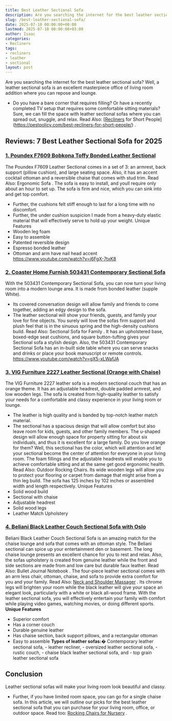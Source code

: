 ```yaml
---
title: Best Leather Sectional Sofa
description: Are you searching the internet for the best leather sectional sofa? Well, a leather sectional sofa is an excellent masterpiece office of living room addition...
slug: /best-leather-sectional-sofa/
date: 2025-07-10 00:00:00+00:00
lastmod: 2025-07-10 00:00:00+03:00
author: Isaac
categories:
- Recliners
tags:
- recliners
- leather
- sectional
layout: post
---
```

Are you searching the internet for the best leather sectional sofa? Well, a leather sectional sofa is an excellent masterpiece office of living room addition where you can repose and lounge.
- Do you have a bare corner that requires filling? Or have a recently completed TV setup that requires some comfortable sitting materials?
Sure, we can fill the space with leather sectional sofas where you can spread out, snuggle, and relax. Read Also:
[[Recliners](https://pestpolicy.com/best-reclining-sectional-sofas/) for Short People](https://pestpolicy.com/best-recliners-for-short-people/)
.
## Reviews: 7 Best Leather Sectional Sofa for 2025
### [1. Poundex F7609 Bobkona Toffy Bonded Leather Sectional](https://www.amazon.com/dp/B01CAJSJR4/?tag=p-policy-20)
The Poundex F7609 Leather Sectional comes in a set of 3: an armrest, back support (pillow cushion), and large seating space.
Also, it has an accent cocktail ottoman and a reversible chaise that comes with stud trim. Read Also:
Ergonomic Sofa
.
The sofa is easy to install, and youll require only about an hour to set up. The sofa is firm and nice, which you can sink into and get top comfort.
- Further, the cushions felt stiff enough to last for a long time with no discomfort.
- Further, the under cushion suspicion I made from a heavy-duty elastic material that will effectively serve to hold up your weight.
Unique Features
- Wooden leg foam
- Easy to assemble
- Patented reversible design
- Espresso bonded leather
- Ottoman and arm have nail head accent
https://www.youtube.com/watch?v=j6FgX-7txK8
### [2. Coaster Home Furnish 503431 Contemporary Sectional Sofa](https://www.amazon.com/dp/B00R2P6N8O/?tag=p-policy-20)
With the 503431 Contemporary Sectional Sofa, you can now turn your living room into a modern lounge area. It is made from bonded leather (supple White).
- Its covered conversation design will allow family and friends to come together, adding an edgy design to the sofa.
- The leather sectional will show your friends, guests, and family your love for fine objects.
You surely will love the sofas firm support and plush feel that is in the sinuous spring and the high-density cushions build. Read Also:
Sectional Sofa for Family
.
It has an upholstered base, boxed-edge seat cushions, and square button-tufting gives your Sectional sofa a stylish design.
Also, the 503431 Contemporary Sectional Sofa has an in-built side table where you can serve snacks and drinks or place your book manuscript or remote controls.
https://www.youtube.com/watch?v=gX5-xLWafJA
### [3. VIG Furniture 2227 Leather Sectional (Orange with Chaise)](https://www.amazon.com/dp/B00CRT52ZA/tag=p-policy-20)
The VIG Furniture 2227 leather sofa is a modern sectional couch that has an orange theme. It has an adjustable headrest, double padded armrest, and low wooden legs.
The sofa is created from high-quality leather to satisfy your needs for a comfortable and classy experience in your living room or lounge.
- The leather is high quality and is banded by top-notch leather match material.
- The sectional has a spacious design that will allow comfort but also leave room for kids, guests, and other family members.
The u-shaped design will allow enough space for property sitting for about six individuals, and thus it is excellent for a large family.
Do you love orange for them? Well, this sectional has the color, which will attention and let your sectional become the center of attention for everyone in your living room.
The foam fillings and the adjustable headrests will enable you to achieve comfortable sitting and at the same get good ergonomic health. Read Also:
Outdoor Rocking Chairs.
Its wide wooden legs will allow you to protect your flooring or carpet from damage that might arise from a thin leg build. The sofa has 125 inches by 102 inches or assembled width and length respectively.
Unique Features
- Solid wood build
- Sectional with chaise
- Adjustable headrest
- Solid wood legs
- Leather Match Upholstery
### [4. Beliani Black Leather Couch Sectional Sofa with Oslo](https://www.amazon.com/dp/B00TB2J0KE/?tag=p-policy-20)
Beliani Black Leather Couch Sectional Sofa is an amazing match for the chaise lounge and sofa that comes with an ottoman style.
The Beliani sectional can spice up your entertainment den or basement. The long chaise lounge presents an excellent chance for you to rest and relax.
Also, the sofas upholstery is created from genuine leather while the front and side sections are made from and low care but durable faux leather. Read Also:
Bullet Journal Notebook
.
The four-piece leather sectional comes with an arm
less chair, ottoman, chaise, and sofa to provide extra comfort for you and your family. Read Also:
[Neck and Shoulder Massager](https://pestpolicy.com/best-neck-and-shoulder-massager/)
.
Its chrome legs will brighten your room while the black leather will give your space an elegant look, particularly with a white or black all-wood frame.
With the leather sectional sofa, you will effectively entertain your family with comfort while playing video games, watching movies, or doing different sports.
**Unique Features**
- Superior comfort
- Has a corner couch
- Durable genuine leather
- Has chaise section, back support pillows, and a rectangular ottoman
- Easy to assemble
**Types of leather sofas:�**
Contemporary leather sectional sofa, - leather recliner, - oversized leather sectional sofa, - rustic couch, - chaise black leather sectional sofa, and - top grain leather sectional sofa
## Conclusion
Leather sectional sofas will make your living room look beautiful and classy.
- Further, if you have limited room space, you can go for a single chaise sofa.
In this article, we will outline our picks for the best leather sectional sofa that you can purchase for your living room, office, or outdoor space. Read too:
[Rocking Chairs for Nursery](https://pestpolicy.com/best-rocking-chairs-for-nursery/)
.